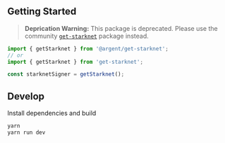 ## Getting Started

<!-- show deprication warning -->

> **Deprication Warning:** This package is deprecated. Please use the community [`get-starknet`](https://www.npmjs.com/package/get-starknet) package instead.

```javascript
import { getStarknet } from '@argent/get-starknet';
// or
import { getStarknet } from 'get-starknet';

const starknetSigner = getStarknet();
```

## Develop

Install dependencies and build

```bash
yarn
yarn run dev
```
